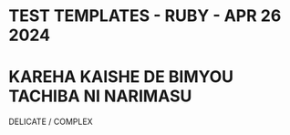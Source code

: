 # TEST TEMPLATES - RUBY - APR 26 2024

# KAREHA KAISHE DE BIMYOU TACHIBA NI NARIMASU

DELICATE / COMPLEX